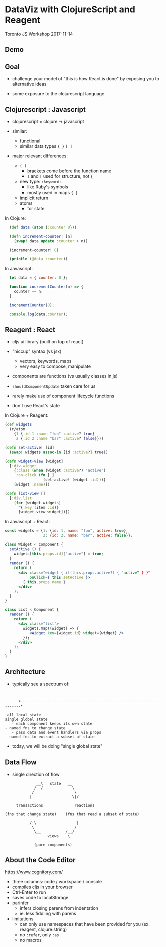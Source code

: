 # DataViz with ClojureScript and Reagent 

Toronto JS Workshop 2017-11-14 


## Demo


## Goal

  - challenge your model of "this is how React is done" by exposing you to alternative ideas

  - some exposure to the clojurescript language


## Clojurescript : Javascript

  - clojurescript = clojure -> javascript 

  - similar:
    - functional
    - similar data types `{ }` `[ ]` 

  - major relevant differences:
    - `( )`
      - brackets come before the function name
      - `(` and `[` used for structure, not `{`
    - new type: `:keywords`
      - like Ruby's symbols
      - mostly used in maps `{ }`
    - implicit return
    - atoms
      - for state

In Clojure:

```clojure
  (def data (atom {:counter 0}))

  (defn increment-counter! [n]
    (swap! data update :counter + n))

  (increment-counter! 8)

  (println (@data :counter))
```

In Javascript:

```javascript
  let data = { counter: 0 };

  function incrementCounter(n) => {
    counter += n;
  }

  incrementCounter(8);

  console.log(data.counter);
```


## Reagent : React

  - cljs ui library (built on top of react)

  - "hiccup" syntax (vs jsx)
    - vectors, keywords, maps
    - very easy to compose, manipulate

  - components are functions (vs usually classes in js)

  - `shouldComponentUpdate` taken care for us
  - rarely make use of component lifecycle functions
  - don't use React's state 


In Clojure + Reagent:

```clojure
(def widgets 
  (r/atom
    {1 {:id 1 :name "foo" :active? true}
     2 {:id 2 :name "bar" :active? false}}))

(defn set-active! [id]
  (swap! widgets assoc-in [id :active?] true))

(defn widget-view [widget]
  [:div.widget 
    {:class (when (widget :active?) "active")
     :on-click (fn [_]
                 (set-active! (widget :id)))}
    (widget :name)])

(defn list-view []
  [:div.list
    (for [widget widgets]
      ^{:key (item :id)}
      [widget-view widget])])
```

In Javascript + React:

```jsx
const widgets = {1: {id: 1, name: "foo", active: true},
                 2: {id: 2, name: "bar", active: false}};

class Widget < Component {
  setActive () {
    widgets[this.props.id]["active"] = true;
  }
  render () {
    return (
      <div class="widget { if(this.props.active?) { "active" } }"
           onClick={ this.setActive }>
        { this.props.name }
      </div>
    );
  }
}

class List < Component {
  render () {
    return (
      <div class="list">
        widgets.map((widget) => {
           <Widget key={widget.id} widget={widget} />
        });
      </div>
    );
  }
}
```


## Architecture

  - typically see a spectrum of: 

```


      *----------------------------------------------------------------------*
 
 all local state                                                    single global state
   - each component keeps its own state                               - named fns to change state 
   - pass data and event handlers via props                           - named fns to extract a subset of state

```

  - today, we will be doing "single global state"


## Data Flow

 - single direction of flow

```
              __\   state   __
             /  /             \
            /                  \
           |                  \|/

     transactions              reactions

(fns that change state)    (fns that read a subset of state)

           /|\                  |
            \                  /
             \__           /__/
                   views    \

             (pure components)
```


## About the Code Editor

  https://www.cognitory.com/

  - three columns: code / workspace / console
  - compiles cljs in your browser
  - Ctrl-Enter to run
  - saves code to localStorage
  - parinfer
    - infers closing parens from indentation 
    - ie. less fiddling with parens
  - limitations
    - can only use namespaces that have been provided for you (ex. reagent, clojure.string)
    - no `:refer`, only `:as`
    - no macros
